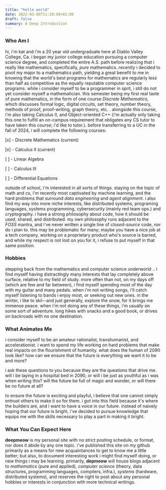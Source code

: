 ```yaml
---
title: "hello world"
date: 2022-03-05T11:29:09+01:00
draft: false
summary: A Deep Introduction
---
```


### Who Am I

hi, i'm kat and i'm a 20 year old undergraduate here at Diablo Valley College, Ca. i began my junior college education pursuing a computer science degree, and completed the entire A.S. path before realizing that i really like mathematics, specifically, _pure_ mathematics. recently i decided to pivot my major to a mathematics path, yielding a great benefit to me in knowing that the world's best programs for mathematics are regularly less than half as competitive as the equally reputable computer science programs. while i consider myself to be a programmer in sprit, i still do not yet consider myself a mathematician. this semester being my first real taste of pure mathematics, in the form of one course _Discrete Mathematics_, which discusses formal logic, digital circuits, set theory, number theory, methods of proof, proof-writing, graph theory, etc. . alongside this course, i'm also taking Calculus II, and Object-oriented C++ (i'm actually only taking this one to fulfill an on-campus requirement that obligates any CS tutor to have taken this course; i'd like to tutor.). before transferring to a UC in the fall of 2024, i will complete the following courses:

[x] - Discrete Mathematics (current)

[x] - Calculus II (current)

[ ] - Linear Algebra

[ ] - Calculus III

[ ] - Differential Equations

outside of school, i'm interested in all sorts of things. staying on the topic of math and cs, i'm recently most captivated by machine learning, and the hard problems that surround _data engineering_ and _agent alignment_. i also find my way into more niche interests, like distributed systems, programing languages, systems programming, cybersecurity (mainly red team ops.) and cryptography. i have a strong philosophy about code, how it should be used, shared, and distributed. my own philosophy runs adjacent to the _FOSS_ mantra, and i've never written a single line of _closed-source_ code, nor do i plan to. this may be problematic for many; maybe you have a nice job at a tech company, working on a proprietary product who's source is barred, and while my respect is not lost on you for it, i refuse to put myself in that same position.

### Hobbies

stepping back from the mathematics and computer science underworld .. i find myself having distractingly many interests that lay completely above surface, relative to my field of study. more often than not, on my days off (which are few and far between), i find myself spending most of the day with my guitar and many pedals. when i'm not writing songs, i'll catch myself listening to bands i enjoy most, or seeking out new ones. in the winter, i like to skii--and just generally, explore the snow, for it brings me immense peace. when i'm not doing any of these things, i'm usually on some sort of adventure. long hikes with snacks and a good book, or drives on backroads with no one destination.

### What Animates Me

i consider myself to be an amateur rationalist, transhumanist, and accelerationist. i want to spend my life working on hard problems that make real impacts on the flourishment of humanity. what does the human of 2090 look like? how can we ensure that the future is everything we want it to be and more?

i ask these questions to you because they are the questions that drive me. will i be laying in a hospital bed in 2090, or will i be just as youthful as i was when writing this? will the future be full of magic and wonder, or will there be no future at all?

to ensure the future is exciting and playful, i believe that one cannot simply entrust others to make it so for them. i got into this field because it's where the builders are, and i want to have a voice in our future. instead of naively hoping that our future is bright, i've decided to pursue knowledge that equips me with the skills necessary to play a part in making it bright.

### What You Can Expect Here

**deepmeow** is my personal site with no strict posting schedule, or format, nor does it abide by any one topic. i've published this site on my github primarily as a means for new acquaintances to get to know me a little better; but also, to document interesting work i might find myself doing, or new things i may be learning. primarily, **depmeow** will house blogs adjacent to _mathematics_ (pure and applied), _computer science_ (theory, data structures, programming languages, compilers, infra.), _systems_ (hardware, distributed systems), and reserves the right to post about any personal hobbies or interests in conjunction with more technical writings.